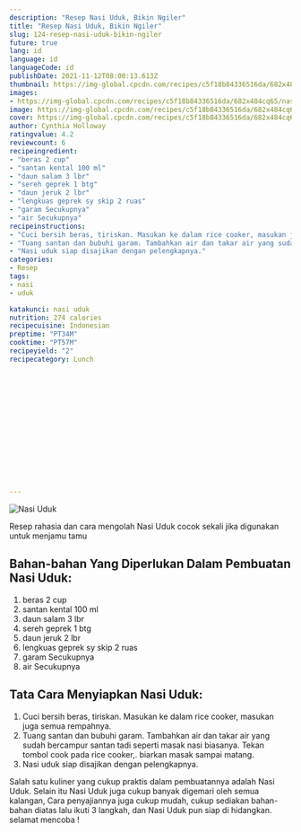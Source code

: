 ```yaml
---
description: "Resep Nasi Uduk, Bikin Ngiler"
title: "Resep Nasi Uduk, Bikin Ngiler"
slug: 124-resep-nasi-uduk-bikin-ngiler
future: true
lang: id
language: id
languageCode: id
publishDate: 2021-11-12T08:00:13.613Z 
thumbnail: https://img-global.cpcdn.com/recipes/c5f18b84336516da/682x484cq65/nasi-uduk-foto-resep-utama.webp
images:
- https://img-global.cpcdn.com/recipes/c5f18b84336516da/682x484cq65/nasi-uduk-foto-resep-utama.webp
image: https://img-global.cpcdn.com/recipes/c5f18b84336516da/682x484cq65/nasi-uduk-foto-resep-utama.webp
cover: https://img-global.cpcdn.com/recipes/c5f18b84336516da/682x484cq65/nasi-uduk-foto-resep-utama.webp
author: Cynthia Holloway
ratingvalue: 4.2
reviewcount: 6
recipeingredient:
- "beras 2 cup"
- "santan kental 100 ml"
- "daun salam 3 lbr"
- "sereh geprek 1 btg"
- "daun jeruk 2 lbr"
- "lengkuas geprek sy skip 2 ruas"
- "garam Secukupnya"
- "air Secukupnya"
recipeinstructions:
- "Cuci bersih beras, tiriskan. Masukan ke dalam rice cooker, masukan juga semua rempahnya."
- "Tuang santan dan bubuhi garam. Tambahkan air dan takar air yang sudah bercampur santan tadi seperti masak nasi biasanya. Tekan tombol cook pada rice cooker,. biarkan masak sampai matang."
- "Nasi uduk siap disajikan dengan pelengkapnya."
categories:
- Resep
tags:
- nasi
- uduk

katakunci: nasi uduk 
nutrition: 274 calories
recipecuisine: Indonesian
preptime: "PT34M"
cooktime: "PT57M"
recipeyield: "2"
recipecategory: Lunch


     
    
    
    
    
    
    
    
    
    
    
      
    
---
```



![Nasi Uduk](https://img-global.cpcdn.com/recipes/c5f18b84336516da/682x484cq65/nasi-uduk-foto-resep-utama.webp)

Resep rahasia dan cara mengolah  Nasi Uduk cocok sekali jika digunakan untuk menjamu tamu

<!--inarticleads1-->

## Bahan-bahan Yang Diperlukan Dalam Pembuatan Nasi Uduk:

1. beras 2 cup
1. santan kental 100 ml
1. daun salam 3 lbr
1. sereh geprek 1 btg
1. daun jeruk 2 lbr
1. lengkuas geprek sy skip 2 ruas
1. garam Secukupnya
1. air Secukupnya



<!--inarticleads2-->

## Tata Cara Menyiapkan Nasi Uduk:

1. Cuci bersih beras, tiriskan. Masukan ke dalam rice cooker, masukan juga semua rempahnya.
1. Tuang santan dan bubuhi garam. Tambahkan air dan takar air yang sudah bercampur santan tadi seperti masak nasi biasanya. Tekan tombol cook pada rice cooker,. biarkan masak sampai matang.
1. Nasi uduk siap disajikan dengan pelengkapnya.




Salah satu kuliner yang cukup praktis dalam pembuatannya adalah  Nasi Uduk. Selain itu  Nasi Uduk  juga cukup banyak digemari oleh semua kalangan, Cara penyajiannya juga cukup mudah, cukup sediakan bahan-bahan diatas lalu ikuti 3 langkah, dan  Nasi Uduk  pun siap di hidangkan. selamat mencoba !
